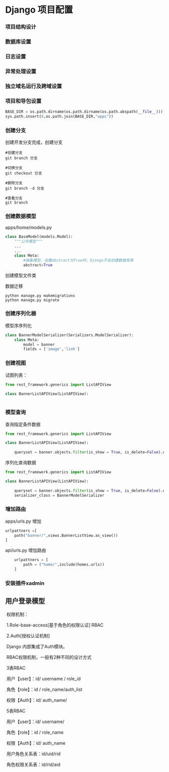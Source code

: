 # Django 项目配置

### 项目结构设计

### 数据库设置

### 日志设置

### 异常处理设置

### 独立域名运行及跨域设置

### 项目和导包设置

```python
BASE_DIR = os.path.dirname(os.path.dirname(os.path.abspath(__file__)))
sys.path.insert(0,os.path.join(BASE_DIR,"apps"))
```

### 创建分支

创建开发分支完成，创建分支

```
#创建分支
git branch 分支

#切换分支
git checkout 分支

#删除分支
git branch -d 分支

#查看分支
git branch
```

### 创建数据模型

apps/home/models.py

```python
class BaseModel(models.Model):
	"""公共模型"""
	...
	...
	class Meta:
		#抽象模型，设置abstract为True时，Django不会创建数据库表
		abstract=True
```

创建模型文件类

数据迁移

```
python manage.py makemigrations
python manage.py migrate
```

### 创建序列化器

模型序序列化

```python
class BannerModelSerializer(Serializers.ModelSerializer):
	class Meta:
		model = banner
		fields = ['image','link']	
```



### 创建视图

试图列表：

```python
from rest_framework.generics import ListAPIView

class BannerListAPIView(ListAPIView):
    
```

### 模型查询

查询指定条件数据

```python
from rest_framework.generics import ListAPIView

class BannerListAPIView(ListAPIView):
    
    queryset = banner.objects.filter(is_show = True, is_delete=False).order_by("-orders")[:7]#切片查询结果
```

序列化查询数据

```python
from rest_framework.generics import ListAPIView

class BannerListAPIView(ListAPIView):
    
    queryset = banner.objects.filter(is_show = True, is_delete=False).order_by("-orders").limit(7)	
    serializer_class = BannerModelSerializer
```

### 增加路由

apps/urls.py 增加

```python
urlpattners =[
	path("banner/",views.BannerListView.as_view())
]
```

api/urls.py 增加路由

```python
    urlpattners = [
    	path = ("home/",include(homes.urls))
    ]
```

### 安装插件xadmin





## 用户登录模型

​	权限机制：

​					1.Role-base-access[基于角色的权限认证] RBAC

​					2.Auth[授权认证机制]

​	Django 内部集成了Auth模块。

​	RBAC权限机制，一般有2种不同的设计方式

​	3表RBAC

​		用户【user】：id/ username / role_id

​       角色【role】：id / role_name/auth_list

​		权限【Auth】：id/ auth_name/

​	5表RBAC

​				用户【user】：id/ username/

​       		角色【role】：id / role_name

​				权限【Auth】：id/ auth_name

​				用户角色关系表：id/uid/rid

​				角色权限关系表：id/rid/aid